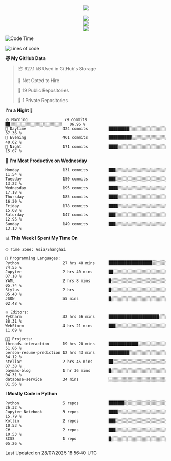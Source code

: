 <div align="center">
  <img src="https://readme-typing-svg.demolab.com?font=Zhi+Mang+Xing&size=40&pause=1000&color=000000&center=true&vCenter=true&lines=Baymax%E5%B0%8F%E6%8C%AF;Hello%20World"/><br/>
  <br/>
  <img src="https://skillicons.dev/icons?i=java,kotlin,python,c,cpp,html,css,javascript" /><br/>
  <img src="https://skillicons.dev/icons?i=spring,vue,pytorch,maven,gradle,mysql,sqlite,linux" /><br/>
  <img src="https://skillicons.dev/icons?i=idea,pycharm,webstorm,androidstudio,vscode,git,vim,md" /><br/>
</div>

<!--START_SECTION:waka-->
![Code Time](http://img.shields.io/badge/Code%20Time-1%2C184%20hrs%2037%20mins-blue)

![Lines of code](https://img.shields.io/badge/From%20Hello%20World%20I%27ve%20Written-6.1%20million%20lines%20of%20code-blue)

**🐱 My GitHub Data** 

> 📦 627.1 kB Used in GitHub's Storage 
 > 
> 🚫 Not Opted to Hire
 > 
> 📜 19 Public Repositories 
 > 
> 🔑 1 Private Repositories 
 > 
**I'm a Night 🦉** 

```text
🌞 Morning                79 commits          ██░░░░░░░░░░░░░░░░░░░░░░░   06.96 % 
🌆 Daytime                424 commits         █████████░░░░░░░░░░░░░░░░   37.36 % 
🌃 Evening                461 commits         ██████████░░░░░░░░░░░░░░░   40.62 % 
🌙 Night                  171 commits         ████░░░░░░░░░░░░░░░░░░░░░   15.07 % 
```
📅 **I'm Most Productive on Wednesday** 

```text
Monday                   131 commits         ███░░░░░░░░░░░░░░░░░░░░░░   11.54 % 
Tuesday                  150 commits         ███░░░░░░░░░░░░░░░░░░░░░░   13.22 % 
Wednesday                195 commits         ████░░░░░░░░░░░░░░░░░░░░░   17.18 % 
Thursday                 185 commits         ████░░░░░░░░░░░░░░░░░░░░░   16.30 % 
Friday                   178 commits         ████░░░░░░░░░░░░░░░░░░░░░   15.68 % 
Saturday                 147 commits         ███░░░░░░░░░░░░░░░░░░░░░░   12.95 % 
Sunday                   149 commits         ███░░░░░░░░░░░░░░░░░░░░░░   13.13 % 
```


📊 **This Week I Spent My Time On** 

```text
🕑︎ Time Zone: Asia/Shanghai

💬 Programming Languages: 
Python                   27 hrs 48 mins      ███████████████████░░░░░░   74.55 % 
Jupyter                  2 hrs 40 mins       ██░░░░░░░░░░░░░░░░░░░░░░░   07.18 % 
YAML                     2 hrs 8 mins        █░░░░░░░░░░░░░░░░░░░░░░░░   05.74 % 
Stylus                   2 hrs               █░░░░░░░░░░░░░░░░░░░░░░░░   05.40 % 
JSON                     55 mins             █░░░░░░░░░░░░░░░░░░░░░░░░   02.48 % 

🔥 Editors: 
PyCharm                  32 hrs 56 mins      ██████████████████████░░░   88.31 % 
WebStorm                 4 hrs 21 mins       ███░░░░░░░░░░░░░░░░░░░░░░   11.69 % 

🐱‍💻 Projects: 
threads-interaction      19 hrs 20 mins      █████████████░░░░░░░░░░░░   51.86 % 
person-resume-prediction 12 hrs 43 mins      █████████░░░░░░░░░░░░░░░░   34.12 % 
stellar                  2 hrs 45 mins       ██░░░░░░░░░░░░░░░░░░░░░░░   07.38 % 
baymax-blog              1 hr 36 mins        █░░░░░░░░░░░░░░░░░░░░░░░░   04.31 % 
database-service         34 mins             ░░░░░░░░░░░░░░░░░░░░░░░░░   01.56 % 
```

**I Mostly Code in Python** 

```text
Python                   5 repos             ███████░░░░░░░░░░░░░░░░░░   26.32 % 
Jupyter Notebook         3 repos             ████░░░░░░░░░░░░░░░░░░░░░   15.79 % 
Kotlin                   2 repos             ███░░░░░░░░░░░░░░░░░░░░░░   10.53 % 
C#                       2 repos             ███░░░░░░░░░░░░░░░░░░░░░░   10.53 % 
SCSS                     1 repo              █░░░░░░░░░░░░░░░░░░░░░░░░   05.26 % 
```




 Last Updated on 28/07/2025 18:56:40 UTC
<!--END_SECTION:waka-->





